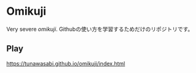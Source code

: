# Omikuji
Very severe *omikuji*.
Githubの使い方を学習するためだけのリポジトリです。

## Play
https://tunawasabi.github.io/omikuji/index.html
